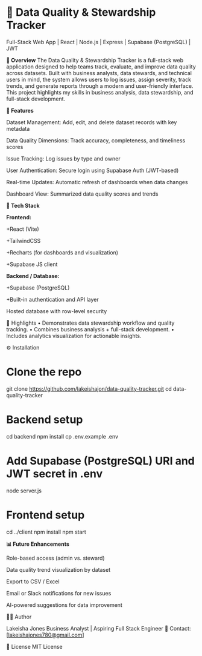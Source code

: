 # 🧮 Data Quality & Stewardship Tracker
Full-Stack Web App | React | Node.js | Express | Supabase (PostgreSQL) | JWT

**📌 Overview**
The Data Quality & Stewardship Tracker is a full-stack web application designed to help teams track, evaluate, and improve data quality across datasets. Built with business analysts, data stewards, and technical users in mind, the system allows users to log issues, assign severity, track trends, and generate reports through a modern and user-friendly interface. This project highlights my skills in business analysis, data stewardship, and full-stack development.

**🎯  Features**

Dataset Management: Add, edit, and delete dataset records with key metadata

Data Quality Dimensions: Track accuracy, completeness, and timeliness scores

Issue Tracking: Log issues by type and owner

User Authentication: Secure login using Supabase Auth (JWT-based)

Real-time Updates: Automatic refresh of dashboards when data changes

Dashboard View: Summarized data quality scores and trends

**🧰 Tech Stack**

**Frontend:**

+React (Vite)

+TailwindCSS

+Recharts (for dashboards and visualization)

+Supabase JS client

**Backend / Database:**

+Supabase (PostgreSQL)

+Built-in authentication and API layer

Hosted database with row-level security

🌟 Highlights
•	Demonstrates data stewardship workflow and quality tracking.
•	Combines business analysis + full-stack development.
•	Includes analytics visualization for actionable insights.

⚙️ Installation
# Clone the repo
git clone https://github.com/lakeishajon/data-quality-tracker.git
cd data-quality-tracker

# Backend setup
cd backend
npm install
cp .env.example .env
# Add Supabase (PostgreSQL) URI and JWT secret in .env
node server.js

# Frontend setup
cd ../client
npm install
npm start


**📊 Future Enhancements**

Role-based access (admin vs. steward)

Data quality trend visualization by dataset

Export to CSV / Excel

Email or Slack notifications for new issues

AI-powered suggestions for data improvement

👩‍💼 Author

Lakeisha Jones
Business Analyst | Aspiring Full Stack Engineer
📧 Contact: [lakeishajones780@gmail.com]

📝 License
MIT License
